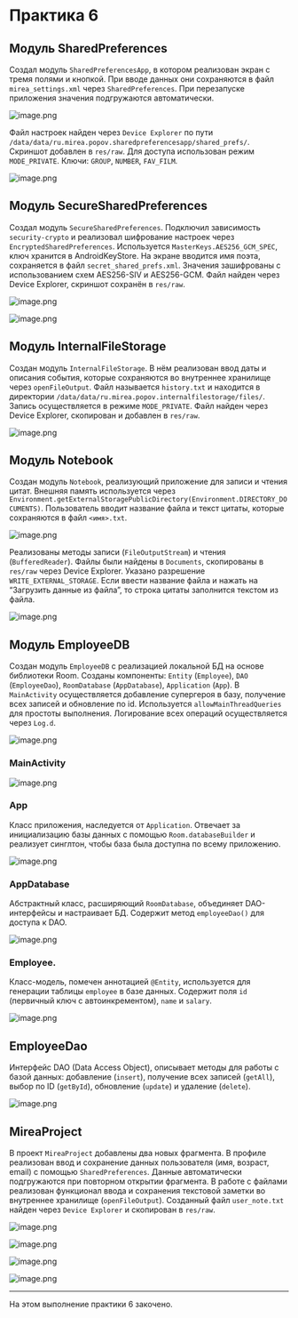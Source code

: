 # Практика 6

## Модуль SharedPreferences

Создал модуль `SharedPreferencesApp`, в котором реализован экран с тремя полями и кнопкой. При вводе данных они сохраняются в файл `mirea_settings.xml` через `SharedPreferences`. При перезапуске приложения значения подгружаются автоматически. 

![image.png](readme_images/image.png)

Файл настроек найден через `Device Explorer` по пути `/data/data/ru.mirea.popov.sharedpreferencesapp/shared_prefs/`. Скриншот добавлен в `res/raw`. Для доступа использован режим `MODE_PRIVATE`. Ключи: `GROUP`, `NUMBER`, `FAV_FILM`.

![image.png](readme_images/image%201.png)

## Модуль SecureSharedPreferences

Создал модуль `SecureSharedPreferences`. Подключил зависимость `security-crypto` и реализовал шифрование настроек через `EncryptedSharedPreferences`. Используется `MasterKeys.AES256_GCM_SPEC`, ключ хранится в AndroidKeyStore. На экране вводится имя поэта, сохраняется в файл `secret_shared_prefs.xml`. Значения зашифрованы с использованием схем AES256-SIV и AES256-GCM. Файл найден через Device Explorer, скриншот сохранён в `res/raw`.

![image.png](readme_images/image%202.png)

![image.png](readme_images/image%203.png)

## Модуль InternalFileStorage

Создан модуль `InternalFileStorage`. В нём реализован ввод даты и описания события, которые сохраняются во внутреннее хранилище через `openFileOutput`. Файл называется `history.txt` и находится в директории `/data/data/ru.mirea.popov.internalfilestorage/files/`. Запись осуществляется в режиме `MODE_PRIVATE`. Файл найден через Device Explorer, скопирован и добавлен в `res/raw`.

![image.png](readme_images/image%204.png)

## Модуль Notebook

Создан модуль `Notebook`, реализующий приложение для записи и чтения цитат. Внешняя память используется через `Environment.getExternalStoragePublicDirectory(Environment.DIRECTORY_DOCUMENTS)`. Пользователь вводит название файла и текст цитаты, которые сохраняются в файл `<имя>.txt`. 

![image.png](readme_images/image%205.png)

Реализованы методы записи (`FileOutputStream`) и чтения (`BufferedReader`). Файлы были найдены в `Documents`, скопированы в `res/raw` через Device Explorer. Указано разрешение `WRITE_EXTERNAL_STORAGE`.
Если ввести название файла и нажать на “Загрузить данные из файла”, то строка цитаты заполнится текстом из файла.

![image.png](readme_images/image%206.png)

## Модуль EmployeeDB

Создан модуль `EmployeeDB` с реализацией локальной БД на основе библиотеки Room. Созданы компоненты: `Entity` (`Employee`), `DAO` (`EmployeeDao`), `RoomDatabase` (`AppDatabase`), `Application` (`App`). В `MainActivity` осуществляется добавление супергероя в базу, получение всех записей и обновление по id. Используется `allowMainThreadQueries` для простоты выполнения. Логирование всех операций осуществляется через `Log.d`.

![image.png](readme_images/image%207.png)

### MainActivity

![image.png](readme_images/image%208.png)

### App

Класс приложения, наследуется от `Application`. Отвечает за инициализацию базы данных с помощью `Room.databaseBuilder` и реализует синглтон, чтобы база была доступна по всему приложению.

![image.png](readme_images/image%209.png)

### AppDatabase

Абстрактный класс, расширяющий `RoomDatabase`, объединяет DAO-интерфейсы и настраивает БД. Содержит метод `employeeDao()` для доступа к DAO.

![image.png](readme_images/image%2010.png)

### Employee.

Класс-модель, помечен аннотацией `@Entity`, используется для генерации таблицы `employee` в базе данных. Содержит поля `id` (первичный ключ с автоинкрементом), `name` и `salary`.

![image.png](readme_images/image%2011.png)

## EmployeeDao

Интерфейс DAO (Data Access Object), описывает методы для работы с базой данных: добавление (`insert`), получение всех записей (`getAll`), выбор по ID (`getById`), обновление (`update`) и удаление (`delete`).

![image.png](readme_images/image%2012.png)

## MireaProject

В проект `MireaProject` добавлены два новых фрагмента. В профиле реализован ввод и сохранение данных пользователя (имя, возраст, email) с помощью `SharedPreferences`. Данные автоматически подгружаются при повторном открытии фрагмента. В работе с файлами реализован функционал ввода и сохранения текстовой заметки во внутреннее хранилище (`openFileOutput`). Созданный файл `user_note.txt` найден через `Device Explorer` и скопирован в `res/raw`.

![image.png](readme_images/image%2013.png)

![image.png](readme_images/image%2014.png)

![image.png](readme_images/image%2015.png)

![image.png](readme_images/image%2016.png)

---

На этом выполнение практики 6 закочено.